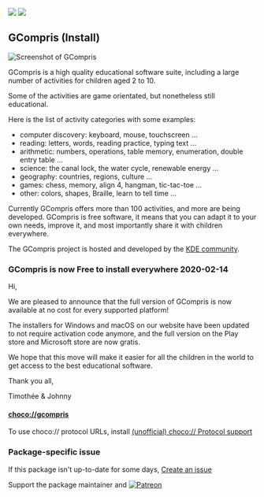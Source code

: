 [![](https://img.shields.io/chocolatey/v/gcompris?color=green&label=gcompris)](https://chocolatey.org/packages/gcompris) [![](https://img.shields.io/chocolatey/dt/gcompris)](https://chocolatey.org/packages/gcompris)

## GCompris (Install)
![Screenshot of GCompris](https://gcompris.net/screenshots_qt/small/root.png)

GCompris is a high quality educational software suite, including a large number of activities for children aged 2 to 10.

Some of the activities are game orientated, but nonetheless still educational.

Here is the list of activity categories with some examples:

* computer discovery: keyboard, mouse, touchscreen ...
* reading: letters, words, reading practice, typing text ...
* arithmetic: numbers, operations, table memory, enumeration, double entry table ...
* science: the canal lock, the water cycle, renewable energy ...
* geography: countries, regions, culture ...
* games: chess, memory, align 4, hangman, tic-tac-toe ...
* other: colors, shapes, Braille, learn to tell time ...

Currently GCompris offers more than 100 activities, and more are being developed. GCompris is free software, it means that you can adapt it to your own needs, improve it, and most importantly share it with children everywhere.

The GCompris project is hosted and developed by the [KDE community](https://www.kde.org/).

### GCompris is now Free to install everywhere 2020-02-14 

Hi,

We are pleased to announce that the full version of GCompris is now available at no cost for every supported platform!

The installers for Windows and macOS on our website have been updated to not require activation code anymore, and the full version on the Play store and Microsoft store are now gratis.

We hope that this move will make it easier for all the children in the world to get access to the best educational software.


Thank you all,

Timothée & Johnny

#### [choco://gcompris](choco://gcompris)
To use choco:// protocol URLs, install [(unofficial) choco:// Protocol support ](https://chocolatey.org/packages/choco-protocol-support)

### Package-specific issue
If this package isn't up-to-date for some days, [Create an issue](https://github.com/tunisiano187/Choco-packages/issues/new/choose)

Support the package maintainer and [![Patreon](https://cdn.jsdelivr.net/gh/tunisiano187/choco-packages@f986b7f5de3afc021180256752805698d4efbc38/icons/patreon.png)](https://www.patreon.com/tunisiano)
